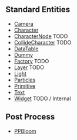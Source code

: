 ## Standard Entities

-   [Camera](./Entity/Camera)
-   [Character](./Entity/Character)
-   [CharacterNode](./Entity/CharacterNode) TODO
-   [CollideCharacter](./Entity/CollideCharacter) TODO
-   [DataTable](./Entity/DataTable)
-   [Dummy](./Entity/Dummy)
-   [Factory](./Entity/Factory) TODO
-   [Layer](./Entity/Layer) TODO
-   [Light](./Entity/Light)
-   [Particles](./Entity/Particles)
-   [Primitive](./Entity/Primitive)
-   [Text](./Entity/Text)
-   [Widget](./Entity/Widget) TODO / Internal

## Post Process
-   [PPBloom](./Entity/PPBloom)

<!--
-   [PPViewport](./Entity/PPBloom) TODO
-   [PPBlur](./Entity/PPBlur) To restore
-   [PPBrushed](./Entity/PPBrushed) To restore
-   [PPCSB](./Entity/PPCSB) To restore
-   [PPDOF](./Entity/PPDOF) To restore
-   [PPEdgeDetect](./Entity/PPEdgeDetect) To restore
-   [PPGaussBlur](./Entity/PPGaussBlur) To restore
-   [PPHeat](./Entity/PPHeat) To restore
-   [PPNight](./Entity/PPNight) To restore
-   [PPHSLC](./Entity/PPHSLC) To restore
-   [PPModulate](./Entity/PPModulate) To restore
-   [PPNegative](./Entity/PPNegative) To restore
-   [PPRadialBlur](./Entity/PPRadialBlur) To restore
-   [PPSepia](./Entity/PPSepia) To restore
-   [PPSSAO](./Entity/PPSSAO) To restore
-   [PPWater](./Entity/PPWater) To restore
-->

